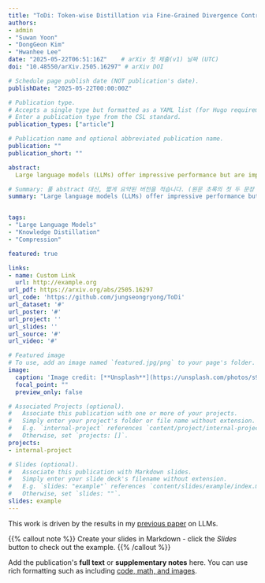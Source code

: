 ```yaml
---
title: "ToDi: Token-wise Distillation via Fine-Grained Divergence Control"
authors:
- admin
- "Suwan Yoon"
- "DongGeon Kim"
- "Hwanhee Lee"
date: "2025-05-22T06:51:16Z"    # arXiv 첫 제출(v1) 날짜 (UTC)
doi: "10.48550/arXiv.2505.16297" # arXiv DOI

# Schedule page publish date (NOT publication's date).
publishDate: "2025-05-22T00:00:00Z"

# Publication type.
# Accepts a single type but formatted as a YAML list (for Hugo requirements).
# Enter a publication type from the CSL standard.
publication_types: ["article"]

# Publication name and optional abbreviated publication name.
publication: ""
publication_short: ""

abstract:
  Large language models (LLMs) offer impressive performance but are impractical for resource-constrained deployment due to high latency and energy consumption. Knowledge distillation (KD) addresses this by transferring knowledge from a large teacher to a smaller student model. However, conventional KD, notably approaches like Forward KL (FKL) and Reverse KL (RKL), apply uniform divergence loss across the entire vocabulary, neglecting token-level prediction discrepancies. By investigating these representative divergences via gradient analysis, we reveal that FKL boosts underestimated tokens, while RKL suppresses overestimated ones, showing their complementary roles. Based on this observation, we propose Token-wise Distillation (ToDi), a novel method that adaptively combines FKL and RKL per token using a sigmoid-based weighting function derived from the teacher-student probability log-ratio. ToDi dynamically emphasizes the appropriate divergence for each token, enabling precise distribution alignment. We demonstrate that ToDi consistently outperforms recent distillation baselines using uniform or less granular strategies across instruction-following benchmarks. Extensive ablation studies and efficiency analysis further validate ToDi’s effectiveness and practicality.

# Summary: 풀 abstract 대신, 짧게 요약된 버전을 적습니다. (원문 초록의 첫 두 문장 정도를 발췌해도 무방합니다.)
summary: "Large language models (LLMs) offer impressive performance but are impractical for resource-constrained deployment. 우리는 토큰 단위로 KL 발산을 제어하는 새로운 지식 증류 방법 ToDi를 제안하여, 기존 방법보다 정교한 분포 정렬을 가능케 한다."


tags:
- "Large Language Models"
- "Knowledge Distillation"
- "Compression"

featured: true

links:
- name: Custom Link
  url: http://example.org
url_pdf: https://arxiv.org/abs/2505.16297
url_code: 'https://github.com/jungseongryong/ToDi'
url_dataset: '#'
url_poster: '#'
url_project: ''
url_slides: ''
url_source: '#'
url_video: '#'

# Featured image
# To use, add an image named `featured.jpg/png` to your page's folder. 
image:
  caption: 'Image credit: [**Unsplash**](https://unsplash.com/photos/s9CC2SKySJM)'
  focal_point: ""
  preview_only: false

# Associated Projects (optional).
#   Associate this publication with one or more of your projects.
#   Simply enter your project's folder or file name without extension.
#   E.g. `internal-project` references `content/project/internal-project/index.md`.
#   Otherwise, set `projects: []`.
projects:
- internal-project

# Slides (optional).
#   Associate this publication with Markdown slides.
#   Simply enter your slide deck's filename without extension.
#   E.g. `slides: "example"` references `content/slides/example/index.md`.
#   Otherwise, set `slides: ""`.
slides: example
---
```


This work is driven by the results in my [previous paper](/publication/conference-paper/) on LLMs.

{{% callout note %}}
Create your slides in Markdown - click the *Slides* button to check out the example.
{{% /callout %}}

Add the publication's **full text** or **supplementary notes** here. You can use rich formatting such as including [code, math, and images](https://docs.hugoblox.com/content/writing-markdown-latex/).
